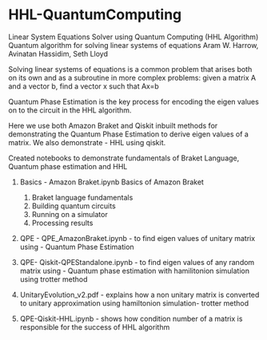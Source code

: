 # HHL-QuantumComputing

Linear System Equations Solver using Quantum Computing (HHL Algorithm)
Quantum algorithm for solving linear systems of equations
Aram W. Harrow, Avinatan Hassidim, Seth Lloyd

Solving linear systems of equations is a common problem that arises both on its own and as 
a subroutine in more complex problems: given a matrix A and a vector b, find a vector x such that Ax=b

Quantum Phase Estimation is the key process for encoding the eigen values on to the circuit in the HHL algorithm.

Here we use both Amazon Braket and Qiskit inbuilt methods for demonstrating the Quantum Phase Estimation to derive eigen values of a matrix.
We also demonstrate - HHL using qiskit.

Created notebooks to demonstrate fundamentals of Braket Language, Quantum phase estimation and HHL 
1. Basics - Amazon Braket.ipynb
    Basics of Amazon Braket
    1. Braket language fundamentals
    2. Building quantum circuits
    3. Running on a simulator
    4. Processing results

2. QPE - QPE_AmazonBraket.ipynb - to find eigen values of unitary matrix using - Quantum Phase Estimation
3. QPE- Qiskit-QPEStandalone.ipynb - to find eigen values of any random matrix using - Quantum phase estimation with hamilitonion simulation using trotter method
4. UnitaryEvolution_v2.pdf - explains how a non unitary matrix is converted to unitary approximation using hamiltonion simulation- trotter method
5. QPE-Qiskit-HHL.ipynb - shows how condition number of a matrix is responsible for the success of HHL algorithm




